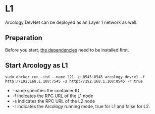 # L1 

Arcology DevNet can be deployed as an Layer 1 network as well.

## Preparation

Before you start, [the dependencies](./preparation.md) need to be installed first.

## Start Arcology as L1

``` shell
sudo docker run -itd --name l21 -p 8545:8545 arcology-dev:v1 -f http://192.168.1.108:7545 -s http://192.168.1.108:8545 -r true
```
- -name specifies the container ID
- -f indicates the RPC URL of the L1 node
- -s indicates the RPC URL of the L2 node
- -r indicates the Arcology running mode, true for L1 and false for L2.
